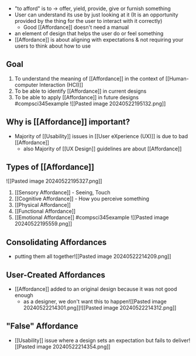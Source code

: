 - "to afford" is to $\rightarrow$ offer, yield, provide, give or furnish something
- User can understand its use by just looking at it (It is an opportunity provided by the thing for the user to interact with it correctly)
	- Good [[Affordance]] doesn't need a manual
- an element of design that helps the user do or feel something
- [[Affordance]] is about aligning with expectations & not requiring your users to think about how to use
## Goal
1. To understand the meaning of [[Affordance]] in the context of [[Human-computer Interaction (HCI)]]
2. To be able to identify [[Affordance]] in current designs
3. To be able to apply [[Affordance]] in future designs
#compsci345example 
![[Pasted image 20240522195132.png]]
## Why is [[Affordance]] important?
- Majority of [[Usability]] issues in [[User eXperience (UX)]] is due to bad [[Affordance]]
	- also Majority of [[UX Design]] guidelines are about [[Affordance]]
## Types of [[Affordance]]
![[Pasted image 20240522195327.png]]
1. [[Sensory Affordance]] - Seeing, Touch
2. [[Cognitive Affordance]] - How you perceive something
3. [[Physical Affordance]]
4. [[Functional Affordance]]
5. [[Emotional Affordance]]
#compsci345example ![[Pasted image 20240522195559.png]]
## Consolidating Affordances
- putting them all together![[Pasted image 20240522214209.png]]
## User-Created Affordances
- [[Affordance]] added to an original design because it was not good enough
	- as a designer, we don't want this to happen![[Pasted image 20240522214301.png]]![[Pasted image 20240522214312.png]]
## "False" Affordance
- [[Usability]] issue where a design sets an expectation but fails to deliver![[Pasted image 20240522214354.png]]